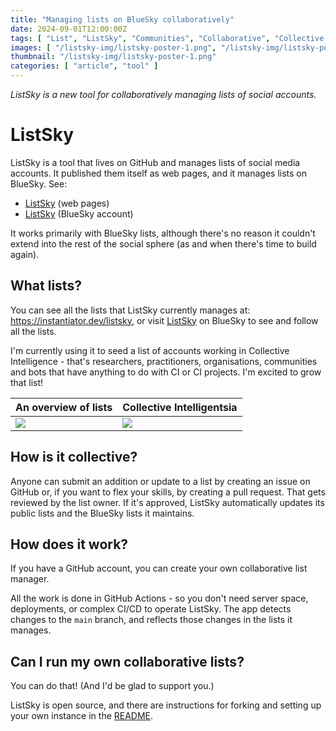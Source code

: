 ```yaml
---
title: "Managing lists on BlueSky collaboratively"
date: 2024-09-01T12:00:00Z
tags: [ "List", "ListSky", "Communities", "Collaborative", "Collective Intelligence", "Data", "People", "Organise", "Open", "CI", ".NET", "Repository", "GitHub", "App", "Tool", "Actions", "GHA" ]
images: [ "/listsky-img/listsky-poster-1.png", "/listsky-img/listsky-poster-2.png" ]
thumbnail: "/listsky-img/listsky-poster-1.png"
categories: [ "article", "tool" ]
---
```


_ListSky is a new tool for collaboratively managing lists of social accounts._

# ListSky

ListSky is a tool that lives on GitHub and manages lists of social media accounts. It published them itself as web pages, and it manages lists on BlueSky. See:

* [ListSky](https://instantiator.dev/listsky) (web pages)
* [ListSky](https://bsky.app/profile/listsky.bsky.social) (BlueSky account)

It works primarily with BlueSky lists, although there's no reason it couldn't extend into the rest of the social sphere (as and when there's time to build again).

## What lists?

You can see all the lists that ListSky currently manages at: https://instantiator.dev/listsky, or visit [ListSky](https://bsky.app/profile/listsky.bsky.social) on BlueSky to see and follow all the lists.

I'm currently using it to seed a list of accounts working in Collective Intelligence - that's researchers, practitioners, organisations, communities and bots that have anything to do with CI or CI projects. I'm excited to grow that list!

| An overview of lists | Collective Intelligentsia |
|-|-|
| ![](/listsky-img/01-overview.png) | ![](/listsky-img/02-ci-list.png) |

## How is it collective?

Anyone can submit an addition or update to a list by creating an issue on GitHub or, if you want to flex your skills, by creating a pull request. That gets reviewed by the list owner. If it's approved, ListSky automatically updates its public lists and the BlueSky lists it maintains.

## How does it work?

If you have a GitHub account, you can create your own collaborative list manager.

All the work is done in GitHub Actions - so you don't need server space, deployments, or complex CI/CD to operate ListSky. The app detects changes to the `main` branch, and reflects those changes in the lists it manages.

## Can I run my own collaborative lists?

You can do that! (And I'd be glad to support you.)

ListSky is open source, and there are instructions for forking and setting up your own instance in the [README](https://github.com/instantiator/listsky/blob/main/README.md).

